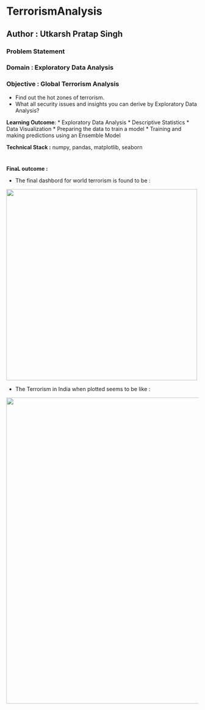 # TerrorismAnalysis


## Author : Utkarsh Pratap Singh

### Problem Statement 

### Domain : Exploratory Data Analysis

### **Objective** : Global Terrorism Analysis
- Find out the hot zones of terrorism.
- What all security issues and insights you can derive by Exploratory Data Analysis?

**Learning Outcome**: 
            * Exploratory Data Analysis
            * Descriptive Statistics
            * Data Visualization
            * Preparing the data to train a model
            * Training and making predictions using an Ensemble Model

**Technical Stack :** numpy, pandas, matplotlib, seaborn
# 

**FinaL outcome :** 
- The final dashbord for world terrorism is found to be :
<img src="https://github.com/utkarsh1406/TerrorismAnalysis/blob/main/World%20Terrorism%20attack.png" align = "center" idth="800" height="500">

- The Terrorism in India when plotted seems to be like :

<img src="https://github.com/utkarsh1406/TerrorismAnalysis/blob/main/Terrorism%20in%20India.png" align = "center" width="700" height="800">


